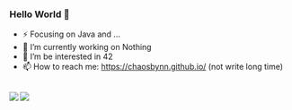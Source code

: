 ### Hello World 👋

- ⚡ Focusing on Java and ...
- 🔭 I’m currently working on Nothing
- 🌱 I’m be interested in 42
- 📫 How to reach me: https://chaosbynn.github.io/ (not write long time)

<br/>

<div>
<img align="left" src="https://github-readme-stats.vercel.app/api?username=ChaoSBYNN&show_icons=true&icon_color=CE1D2D&text_color=718096&bg_color=ffffff&hide_title=true" />
<img align="rigit" src="https://github-readme-stats.vercel.app/api/top-langs/?username=ChaoSBYNN&hide_title=true&hide_border=true&layout=compact&hide=plsql,html,css&langs_count=6&icon_color=CE1D2D&text_color=718096&bg_color=ffffff&hide_title=true" />
</div>

<!--
**ChaoSBYNN/ChaoSBYNN** is a ✨ _special_ ✨ repository because its `README.md` (this file) appears on your GitHub profile.

Here are some ideas to get you started:

- 🔭 I’m currently working on ...
- 🌱 I’m currently learning ...
- 👯 I’m looking to collaborate on ...
- 🤔 I’m looking for help with ...
- 💬 Ask me about ...
- 📫 How to reach me: ...
- 😄 Pronouns: ...
- ⚡ Fun fact: ...
-->


